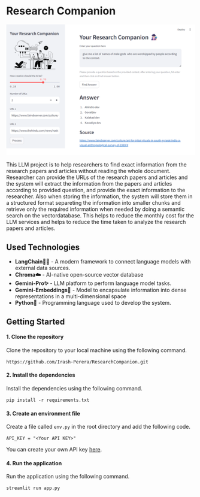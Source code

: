 # Research Companion

![Research Companion](/screenshots/image.png "Research Companion")

This LLM project is to help researchers to find exact information from the research papers and articles without reading the whole document. Researcher can provide the URLs of the research papers and articles and the system will extract the information from the papers and articles according to provided question, and provide the exact information to the researcher. Also when storing the information, the system will store them in a structured format separeting the information into smaller chunks and retrieve only the required information when needed by doing a semantic search on the vectordatabase. This helps to reduce the monthly cost for the LLM services and helps to reduce the time taken to analyze the research papers and articles.

## Used Technologies
- **LangChain🦜️🔗** - A modern framework to connect language models with external data sources.
- **Chroma☁️** - AI-native open-source vector database
- **Gemini-Pro✨** - LLM platform to perform language model tasks.
- **Gemini-Embeddings🧬** - Model to encapsulate information into dense representations in a multi-dimensional space 
- **Python🐍** - Programming language used to develop the system.

## Getting Started
#### 1. Clone the repository
Clone the repository to your local machine using the following command.
```
https://github.com/Irash-Perera/ResearchCompanion.git
```

#### 2. Install the dependencies
Install the dependencies using the following command.
```
pip install -r requirements.txt
```
#### 3. Create an environment file
Create a file called `env.py` in the root directory and add the following code.
```
API_KEY = "<Your API KEY>"
```
You can create your own API key [here](https://aistudio.google.com/app/apikey).

#### 4. Run the application
Run the application using the following command.
```
streamlit run app.py
```
